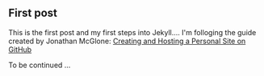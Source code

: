 First post
----------

This is the first post and my first steps into Jekyll.... I'm folloging the guide created by Jonathan McGlone: [Creating and Hosting a Personal Site on GitHub](http://jmcglone.com/guides/github-pages/)

To be continued ...

